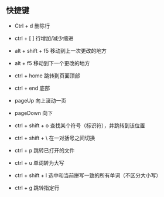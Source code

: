 ## 快捷键

+ Ctrl + d 删除行

+ ctrl + [   ]  行增加/减少缩进

+ alt + shift + f5   移动到上一次更改的地方
+ alt + f5 移动到下一个更改的地方

+ ctrl + home  跳转到页面顶部
+ ctrl + end   底部

+ pageUp 向上滚动一页
+ pageDown 向下

+ ctrl + shift + o  查找某个符号（标识符），并跳转到该位置

+ ctrl + shift + \  在一对括号之间切换

+ ctrl + p 跳转已打开的文件

+ ctrl + u  单词转为大写

+ ctrl + shift + l   选中和当前拼写一致的所有单词（不区分大小写）

+ ctrl + g  跳转指定行
